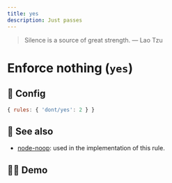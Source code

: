 ```yaml
---
title: yes
description: Just passes
---
```


<script setup lang="ts">
import CodeEditor from '../../.vitepress/theme/components/code-editor.vue';
import {ruleName, presetConfigs, initialText, fakeLint} from '../../src/sample-code/yes.js';
</script>

> Silence is a source of great strength. — Lao Tzu

# Enforce nothing (`yes`)

<!-- end auto-generated rule header -->

## 🔧 Config

```js
{ rules: { 'dont/yes': 2 } }
```

## 🔗 See also

- [node-noop](https://github.com/euank/node-noop): used in the implementation of
  this rule.

## 🧑‍💻 Demo

<CodeEditor :rule="ruleName" :text="initialText" :presetConfigs="presetConfigs" />
